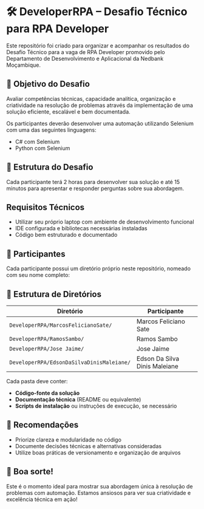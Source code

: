 # 🛠️ DeveloperRPA – Desafio Técnico para RPA Developer

Este repositório foi criado para organizar e acompanhar os resultados do Desafio Técnico para a vaga de RPA Developer promovido pelo Departamento de Desenvolvimento e Aplicacional da Nedbank Moçambique.

## 🎯 Objetivo do Desafio

Avaliar competências técnicas, capacidade analítica, organização e criatividade na resolução de problemas através da implementação de uma solução eficiente, escalável e bem documentada.

Os participantes deverão desenvolver uma automação utilizando Selenium com uma das seguintes linguagens:

- C# com Selenium
- Python com Selenium

## 🧪 Estrutura do Desafio

Cada participante terá 2 horas para desenvolver sua solução e até 15 minutos para apresentar e responder perguntas sobre sua abordagem.

## Requisitos Técnicos

- Utilizar seu próprio laptop com ambiente de desenvolvimento funcional
- IDE configurada e bibliotecas necessárias instaladas
- Código bem estruturado e documentado

## 👥 Participantes

Cada participante possui um diretório próprio neste repositório, nomeado com seu nome completo:

## 📁 Estrutura de Diretórios

| Diretório                          | Participante                          |
|-----------------------------------|---------------------------------------|
| `DeveloperRPA/MarcosFelicianoSate/`       | Marcos Feliciano Sate                 |
| `DeveloperRPA/RamosSambo/`                | Ramos Sambo                          |
| `DeveloperRPA/Jose Jaime/`                 | Jose Jaime                           |
| `DeveloperRPA/EdsonDaSilvaDinisMaleiane/` | Edson Da Silva Dinis Maleiane        |


Cada pasta deve conter:

- **Código-fonte da solução**
- **Documentação técnica** (README ou equivalente)
- **Scripts de instalação** ou instruções de execução, se necessário

## 📌 Recomendações

- Priorize clareza e modularidade no código
- Documente decisões técnicas e alternativas consideradas
- Utilize boas práticas de versionamento e organização de arquivos

## 🤝 Boa sorte!

Este é o momento ideal para mostrar sua abordagem única à resolução de problemas com automação. Estamos ansiosos para ver sua criatividade e excelência técnica em ação!